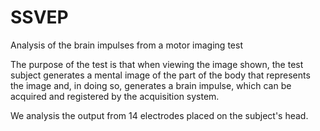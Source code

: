 # SSVEP
Analysis of the brain impulses from a motor imaging test

The purpose of the test is that when viewing the image shown, the test subject generates a mental
image of the part of the body that represents the image and, in doing so, generates a brain impulse, which can
be acquired and registered by the acquisition system.

We analysis the output from 14 electrodes placed on the subject's head.
